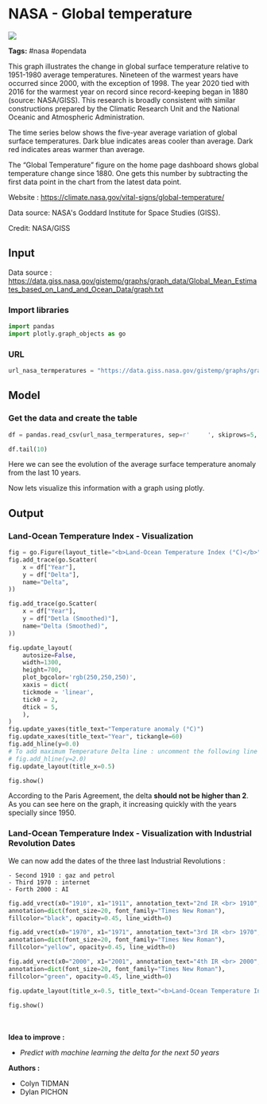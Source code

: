 # NASA - Global temperature
<a href="https://app.naas.ai/user-redirect/naas/downloader?url=https://raw.githubusercontent.com/jupyter-naas/awesome-notebooks/master/NASA/NASA_Global_temperature.ipynb" target="_parent"><img src="https://naasai-public.s3.eu-west-3.amazonaws.com/open_in_naas.svg"/></a>

**Tags:** #nasa #opendata

This graph illustrates the change in global surface temperature relative to 1951-1980 average temperatures. Nineteen of the warmest years have occurred since 2000, with the exception of 1998. The year 2020 tied with 2016 for the warmest year on record since record-keeping began in 1880 (source: NASA/GISS). This research is broadly consistent with similar constructions prepared by the Climatic Research Unit and the National Oceanic and Atmospheric Administration.

The time series below shows the five-year average variation of global surface temperatures. Dark blue indicates areas cooler than average. Dark red indicates areas warmer than average.

The “Global Temperature” figure on the home page dashboard shows global temperature change since 1880. One gets this number by subtracting the first data point in the chart from the latest data point.

Website : https://climate.nasa.gov/vital-signs/global-temperature/

Data source: NASA's Goddard Institute for Space Studies (GISS). 

Credit: NASA/GISS

## Input

Data source : https://data.giss.nasa.gov/gistemp/graphs/graph_data/Global_Mean_Estimates_based_on_Land_and_Ocean_Data/graph.txt

### Import libraries


```python
import pandas
import plotly.graph_objects as go
```

### URL


```python
url_nasa_termperatures = "https://data.giss.nasa.gov/gistemp/graphs/graph_data/Global_Mean_Estimates_based_on_Land_and_Ocean_Data/graph.txt"
```

## Model

### Get the data and create the table


```python
df = pandas.read_csv(url_nasa_termperatures, sep=r'     ', skiprows=5, names=["Year", "Delta", "Detla (Smoothed)"], engine="python")

df.tail(10)
```

Here we can see the evolution of the average surface temperature anomaly from the last 10 years. <br>

Now lets visualize this information with a graph using plotly.

## Output

### Land-Ocean Temperature Index - Visualization


```python
fig = go.Figure(layout_title="<b>Land-Ocean Temperature Index (°C)</b>")
fig.add_trace(go.Scatter(
    x = df["Year"],
    y = df["Delta"],
    name="Delta",
))

fig.add_trace(go.Scatter(
    x = df["Year"],
    y = df["Detla (Smoothed)"],
    name="Delta (Smoothed)", 
))

fig.update_layout(
    autosize=False,
    width=1300,
    height=700,
    plot_bgcolor='rgb(250,250,250)',
    xaxis = dict(
    tickmode = 'linear',
    tick0 = 2,
    dtick = 5,
    ),
)
fig.update_yaxes(title_text="Temperature anomaly (°C)")
fig.update_xaxes(title_text="Year", tickangle=60)
fig.add_hline(y=0.0)
# To add maximum Temperature Delta line : uncomment the following line
# fig.add_hline(y=2.0)
fig.update_layout(title_x=0.5)

fig.show()
```

According to the Paris Agreement, the delta **should not be higher than 2**. As you can see here on the graph, it increasing quickly with the years specially since 1950.

### Land-Ocean Temperature Index - Visualization with Industrial Revolution Dates

We can now add the dates of the three last Industrial Revolutions :

    - Second 1910 : gaz and petrol
    - Third 1970 : internet
    - Forth 2000 : AI


```python
fig.add_vrect(x0="1910", x1="1911", annotation_text="2nd IR <br> 1910", annotation_position="top left",
annotation=dict(font_size=20, font_family="Times New Roman"),
fillcolor="black", opacity=0.45, line_width=0)

fig.add_vrect(x0="1970", x1="1971", annotation_text="3rd IR <br> 1970", annotation_position="top left",
annotation=dict(font_size=20, font_family="Times New Roman"),
fillcolor="yellow", opacity=0.45, line_width=0)

fig.add_vrect(x0="2000", x1="2001", annotation_text="4th IR <br> 2000", annotation_position="top left",
annotation=dict(font_size=20, font_family="Times New Roman"),
fillcolor="green", opacity=0.45, line_width=0)

fig.update_layout(title_x=0.5, title_text="<b>Land-Ocean Temperature Index (°C)</b> <br> Focused on Industrial Revolution Dates (IR)")

fig.show()
```

<br><br> **Idea to improve :**
- *Predict with machine learning the delta for the next 50 years*

**Authors :**
- Colyn TIDMAN 
- Dylan PICHON
